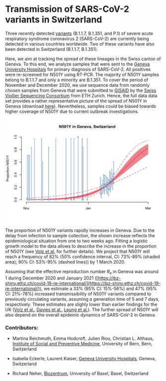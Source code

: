 # Transmission of SARS-CoV-2 variants in Switzerland

Three recently detected [variants](https://covariants.org) (B.1.1.7, B.1.351, and P.1) of severe acute respiratory syndrome coronavirus 2 (SARS-CoV-2) are currently being detected in various countries worldwide. Two of these variants have also been detected in Switzerland (B.1.1.7, B.1.351). 

Here, we aim at tracking the spread of these lineages in the Swiss canton of Geneva. To this end, we analyze samples that were sent to the [Geneva University Hospitals](https://www.hug.ch/en/) for primary diagnosis of SARS-CoV-2. All positives were re-screened for N501Y using RT-PCR. The majority of N501Y samples belong to B.1.1.7 and only a minority are B.1.351. To cover the period of November and December 2020, we use sequence data from randomly chosen samples from Geneva that were submitted to [GISAID](https://www.gisaid.org) by  the [Swiss Viollier Sequencing Consortium](https://bsse.ethz.ch/cevo/research/sars-cov-2/swiss-sequencing-consortium---viollier.html) from ETH Zurich. Hence, the full data data set provides a rather representative picture of the spread of N501Y in Geneva (download [here](data/variants_GE.csv)). Nevertheless, samples could be biased towards higher coverage of N501Y due to current outbreak investigations.

![](
figures/variants_GE.png)

The proportion of N501Y variants rapidly increases in Geneva. Due to the delay from infection to sample collection, the shown increase reflects the epidemiological situation from one to two weeks ago. Fitting a logistic growth model to the data allows to describe the increase in the proportion of N501Y (see [Volz et al.](https://www.medrxiv.org/content/10.1101/2020.12.30.20249034v2) for further details). We project that N501Y will reach a frequency of 82% (50% confidence interval, CI: 73%-89% (shaded area); 90% CI: 53%-95% (dashed lines)) by 1 March 2020.

Assuming that the effective reproduction number *R<sub>e</sub>* in Geneva was around 1 during December 2020 and January 2021 ([https://ibz-shiny.ethz.ch/covid-19-re-international/](https://ibz-shiny.ethz.ch/covid-19-re-international/)), we estimate a 33% (95% CI: 15%-56%) and 47% (95% CI: 21%-78%) increased transmissibility of N501Y variants compared to previously circulating variants, assuming a generation time of 5 and 7 days, respectively. These estimates are slighly lower than earlier findings for the UK ([Volz et al.](https://www.medrxiv.org/content/10.1101/2020.12.30.20249034v2), [Davies et al.](https://cmmid.github.io/topics/covid19/uk-novel-variant.html), [Leung et al.](https://www.eurosurveillance.org/content/10.2807/1560-7917.ES.2020.26.1.2002106)). The further spread of N501Y will also depend on the overall epidemic dynamics of SARS-CoV-2 in Geneva.

### Contributors:

- Martina Reichmuth, Emma Hodcroft, Julien Riou, Christian L. Althaus, [Institute of Social and Preventive Medicine](https://www.ispm.unibe.ch), University of Bern, Bern, Switzerland

- Isabella Eckerle, Laurent Kaiser, [Geneva University Hospitals](https://www.hug.ch/en/), Geneva, Switzerland

- Richard Neher, [Biozentrum](https://www.biozentrum.unibas.ch/research/researchgroups/overview/unit/neher/), University of Basel, Basel, Switzerland
